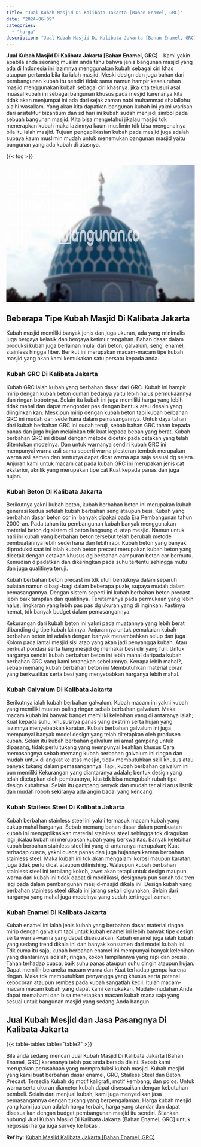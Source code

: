 ```yaml
---
title: "Jual Kubah Masjid Di Kalibata Jakarta [Bahan Enamel, GRC]"
date: "2024-06-09"
categories: 
  - "harga"
description: "Jual Kubah Masjid Di Kalibata Jakarta [Bahan Enamel, GRC]. Bila anda sedang mencari Jual Kubah Masjid Di Kalibata Jakarta [Bahan Enamel, GRC] karenanya tel..."
---
```


**Jual Kubah Masjid Di Kalibata Jakarta \[Bahan Enamel, GRC\]** – Kami yakin apabila anda seorang muslim anda tahu bahwa jenis bangunan masjid yang ada di Indonesia ini lazimnya menggunakan kubah sebagai ciri khas ataupun pertanda bila itu ialah masjid. Meski design dan juga bahan dari pembangunan kubah itu sendiri tidak sama namun hampir keseluruhan masjid menggunakan kubah sebagai ciri khasnya. jika kita telusuri asal muasal kubah ini sebagai bangunan khusus pada mesjid karenanya kita tidak akan menjumpai ini ada dari sejak zaman nabi muhammad shalallohu alaihi wasallam. Yang akan kita dapatkan bangunan kubah ini yakni warisan dari arsitektur bizantium dan sd hari ini kubah sudah menjadi simbol pada sebuah bangunan masjid. Kita bisa mengetahui jikalau masjid tdk menerapkan kubah maka lazimnya kaum muslimin tdk bisa mengenalnya bila itu ialah masjid. Tujuan pengaplikasian kubah pada mesjid juga adalah supaya kaum muslimin mudah untuk menemukan bangunan masjid yaitu bangunan yang ada kubah di atasnya.

{{< toc >}}

![Jual Kubah Masjid Di Kalibata Jakarta [Bahan Enamel, GRC]](/images/jual-kubah-masjid-44.png)

## Beberapa Tipe Kubah Masjid Di Kalibata Jakarta

Kubah masjid memiliki banyak jenis dan juga ukuran, ada yang minimalis juga bergaya kelasik dan bergaya ketimur tengahan. Bahan dasar dalam produksi kubah juga berlainan mulai dari beton, galvalum, seng, enamel, stainless hingga fiber. Berikut ini merupakan macam-macam tipe kubah masjid yang akan kami kemukakan satu persatu kepada anda.

### Kubah GRC Di Kalibata Jakarta

Kubah GRC ialah kubah yang berbahan dasar dari GRC. Kubah ini hampir mirip dengan kubah beton cuman bedanya yaitu lebih halus permukaannya dan ringan bobotnya. Selain itu kubah ini juga memiliki harga yang lebih tidak mahal dan dapat mengorder pas dengan bentuk atau desain yang diinginkan kan. Meskipun mirip dengan kubah beton tapi kubah berbahan GRC ini mudah dan sederhana dalam pemasangannya. Untuk daya tahan dari kubah berbahan GRC ini sudah teruji, sebab bahan GRC tahan kepada panas dan juga hujan melainkan tdk kuat kepada beban yang berat. Kubah berbahan GRC ini dibuat dengan metode dicetak pada cetakan yang telah ditentukan modelnya. Dan untuk warnanya sendiri kubah GRC ini mempunyai warna asli sama seperti warna plesteran tembok merupakan warna asli semen dan tentunya dapat dicat warna apa saja sesuai dg selera. Anjuran kami untuk macam cat pada kubah GRC ini merupakan jenis cat eksterior, akrilik yang merupakan tipe cat Kuat kepada panas dan juga hujan.

### Kubah Beton Di Kalibata Jakarta

Berikutnya yakni kubah beton, kubah berbahan beton ini merupakan kubah generasi kedua setelah kubah berbahan seng ataupun besi. Kubah yang berbahan dasar beton cor ini banyak dipakai pada Era Pembangunan tahun 2000-an. Pada tahun itu pembangunan kubah banyak menggunakan material beton dg sistem di beton langsung di atap mesjid. Namun untuk hari ini kubah yang berbahan beton tersebut telah berubah metode pembuatannya lebih sederhana dan lebih rapi. Kubah beton yang banyak diproduksi saat ini ialah kubah beton precast merupakan kubah beton yang dicetak dengan cetakan khusus dg berbahan campuran beton cor bermutu. Kemudian dipadatkan dan dikeringkan pada suhu tertentu sehingga mutu dan juga qualitinya teruji.

Kubah berbahan beton precast ini tdk utuh bentuknya dalam separuh bulatan namun dibagi-bagi dalam beberapa puzle, supaya mudah dalam pemasangannya. Dengan sistem seperti ini kubah berbahan beton precast lebih baik tampilan dan qualitinya. Terutamanya pada permukaan yang lebih halus, lingkaran yang lebih pas pas dg ukuran yang di inginkan. Pastinya hemat, tdk banyak budget dalam pemasangannya.

Kekurangan dari kubah beton ini yakni pada muatannya yang lebih berat dibanding dg tipe kubah lainnya. Anjurannya untuk pemakaian kubah berbahan beton ini adalah dengan banyak menambahkan selup dan juga Kolom pada lantai mesjid sisi atap yang akan jadi penyangga kubah. Atau perkuat pondasi serta tiang mesjid dg memakai besi ulir yang full. Untuk harganya sendiri kubah berbahan beton ini lebih mahal daripada kubah berbahan GRC yang kami terangkan sebelumnya. Kenapa lebih mahal?, sebab memang kubah berbahan beton ini Membutuhkan material coran yang berkwalitas serta besi yang menyebabkan harganya lebih mahal.

### Kubah Galvalum Di Kalibata Jakarta

Berikutnya ialah kubah berbahan galvalum. Kubah macam ini yakni kubah yang memiliki muatan paling ringan sebab berbahan galvalum. Maka macam kubah ini banyak banget memiliki kelebihan yang di antaranya ialah; Kuat kepada suhu, khususnya panas yang ekstrim serta hujan yang lazimnya menyebabkan karatan. Kubah berbahan galvalum ini juga mempunyai banyak model design yang telah ditetapkan oleh produsen kubah. Selain itu kubah berbahan galvalum ini amat gampang untuk dipasang, tidak perlu tukang yang mempunyai keahlian khusus Cara memasangnya sebab memang kubah berbahan galvalum ini ringan dan mudah untuk di angkat ke atas mesjid, tidak membutuhkan skill khusus atau banyak tukang dalam pemasangannya. Tapi, kubah berbahan galvalum ini pun memiliki Kekurangan yang diantaranya adalah; bentuk design yang telah ditetapkan oleh pembuatnya, kita tdk bisa mengubah rubah tipe design kubahnya. Selain itu gampang penyok dan mudah ter aliri arus listrik dan mudah roboh sekiranya ada angin badai yang kencang.

### Kubah Stailess Steel Di Kalibata Jakarta

Kubah berbahan stainless steel ini yakni termasuk macam kubah yang cukup mahal harganya. Sebab memang bahan dasar dalam pembuatan kubah ini mengaplikasikan material stainless steel sehingga tdk diragukan lagi jikalau kubah ini merupakan kubah yang berkwalitas. Banyak kelebihan kubah berbahan stainless steel ini yang di antaranya merupakan; Kuat terhadap cuaca, yakni cuaca panas dan juga hujannya karena berbahan stainless steel. Maka kubah ini tdk akan mengalami korosi maupun karatan, juga tidak perlu dicat ataupun difinishing. Walaupun kubah berbahan stainless steel ini terbilang kokoh, awet akan tetapi untuk design maupun warna dari kubah ini tidak dapat di modifikasi, designnya pun sudah tdk tren lagi pada dalam pembangunan mesjid-masjid dikala ini. Design kubah yang berbahan stainless steel dikala ini jarang sekali digunakan, Selain dari harganya yang mahal juga modelnya yang sudah tertinggal zaman.

### Kubah Enamel Di Kalibata Jakarta

Kubah enamel ini ialah jenis kubah yang berbahan dasar material ringan mirip dengan galvalum tapi untuk kubah enamel ini lebih banyak tipe design serta warna-warna yang dapat disesuaikan. Kubah enamel juga ialah kubah yang sedang trend dikala ini dan banyak konsumen dari model kubah ini. Tdk cuma itu saja, kubah berbahan enamel ini mempunyai banyak kelebihan yang diantaranya adalah; ringan, kokoh tampilannya yang rapi dan presisi, Tahan terhadap cuaca, baik suhu panas ataupun suhu dingin ataupun hujan. Dapat memilih beraneka macam warna dan Kuat terhadap gempa karena ringan. Maka tdk membutuhkan penyangga yang khusus serta potensi kebocoran ataupun rembes pada kubah sangatlah kecil. Itulah macam-macam macam kubah yang dapat kami kemukakan, Mudah-mudahan Anda dapat memahami dan bisa menetapkan macam kubah mana saja yang sesuai untuk bangunan masjid yang sedang Anda bangun.

## Jual Kubah Mesjid dan Jasa Pasangnya Di Kalibata Jakarta

{{< table-tables table="table2" >}}

Bila anda sedang mencari Jual Kubah Masjid Di Kalibata Jakarta \[Bahan Enamel, GRC\] karenanya telah pas anda berada disini. Sebab kami merupakan perusahaan yang memproduksi kubah masjid. Kubah mesjid yang kami buat berbahan dasar enamel, GRC, Stailess Steel dan Beton Precast. Tersedia Kubah dg motif kaligrafi, motif kembang, dan polos. Untuk warna serta ukuran diameter kubah dapat disesuaikan dengan kebutuhan pembeli. Selain dari menjual kubah, kami juga menyedikan jasa pemasangannya dengan tukang yang berpengalaman. Harga kubah mesjid yang kami jualpun adalah harga terbaik, harga yang standar dan dapat disesuaikan dengan budget pembangunan masjid itu sendiri. Silahkan hubungi Jual Kubah Masjid Di Kalibata Jakarta \[Bahan Enamel, GRC\] untuk negosiasi harga juga survey ke lokasi.

**Ref by:** [Kubah Masjid Kalibata Jakarta [Bahan Enamel, GRC]](https://id.wikipedia.org/wiki/Kubah)
